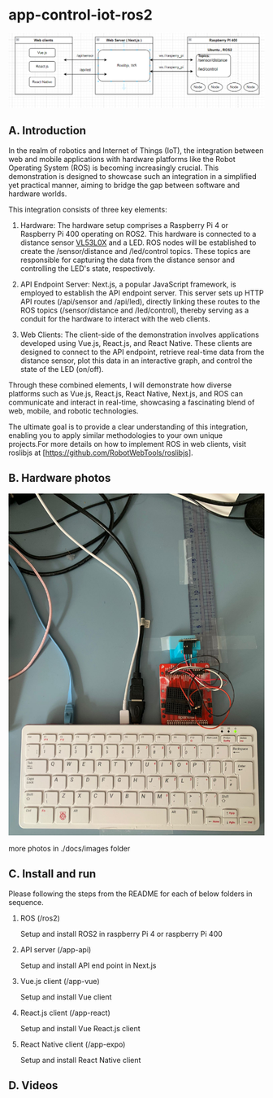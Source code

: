 # app-control-iot-ros2

<img src="./docs/diagram.png" alt="diagram" width="800px">

## A. Introduction

In the realm of robotics and Internet of Things (IoT), the integration between web and mobile applications with hardware platforms like the Robot Operating System (ROS) is becoming increasingly crucial. This demonstration is designed to showcase such an integration in a simplified yet practical manner, aiming to bridge the gap between software and hardware worlds.

This integration consists of three key elements:

1. Hardware: The hardware setup comprises a Raspberry Pi 4 or Raspberry Pi 400 operating on ROS2. This hardware is connected to a distance sensor <a href="https://www.adafruit.com/product/3317">VL53L0X</a> and a LED. ROS nodes will be established to create the /sensor/distance and /led/control topics. These topics are responsible for capturing the data from the distance sensor and controlling the LED's state, respectively.

2. API Endpoint Server: Next.js, a popular JavaScript framework, is employed to establish the API endpoint server. This server sets up HTTP API routes (/api/sensor and /api/led), directly linking these routes to the ROS topics (/sensor/distance and /led/control), thereby serving as a conduit for the hardware to interact with the web clients.

3. Web Clients: The client-side of the demonstration involves applications developed using Vue.js, React.js, and React Native. These clients are designed to connect to the API endpoint, retrieve real-time data from the distance sensor, plot this data in an interactive graph, and control the state of the LED (on/off).

Through these combined elements, I will demonstrate how diverse platforms such as Vue.js, React.js, React Native, Next.js, and ROS can communicate and interact in real-time, showcasing a fascinating blend of web, mobile, and robotic technologies.

The ultimate goal is to provide a clear understanding of this integration, enabling you to apply similar methodologies to your own unique projects.For more details on how to implement ROS in web clients, visit roslibjs at [https://github.com/RobotWebTools/roslibjs].

## B. Hardware photos

<img src="./docs/images/hardward1.jpeg" alt="hardware1" width="600px">

more photos in ./docs/images folder

## C. Install and run

Please following the steps from the README for each of below folders in sequence.

1. ROS (/ros2)

   Setup and install ROS2 in raspberry Pi 4 or raspberry Pi 400

2. API server (/app-api)

   Setup and install API end point in Next.js

3. Vue.js client (/app-vue)

   Setup and install Vue client

4. React.js client (/app-react)

   Setup and install Vue React.js client

5. React Native client (/app-expo)

   Setup and install React Native client

## D. Videos

<a href="https://www.youtube.com/watch?v=BlFFicYJrwI" target="_blank">
  <img src="./docs/video_demo.png" alt="Click to watch video" style="width:500px;
</a>
